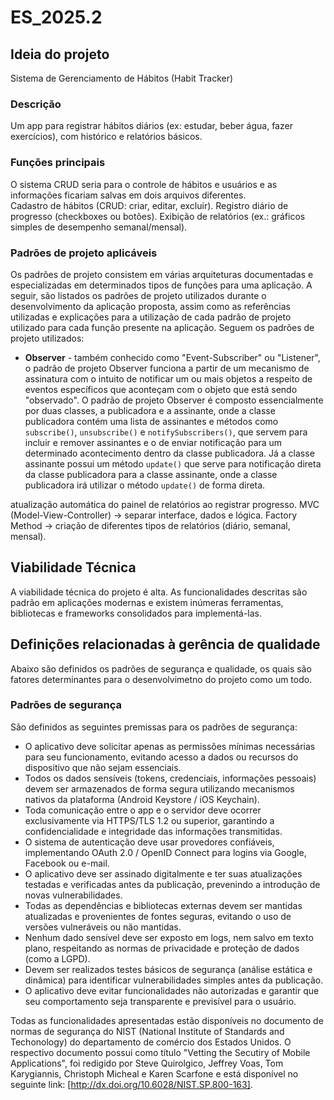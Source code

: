 # ES_2025.2

## Ideia do projeto
Sistema de Gerenciamento de Hábitos (Habit Tracker) 
### Descrição
Um app para registrar hábitos diários (ex: estudar, beber água, fazer exercícios), com histórico e relatórios básicos.
    
### Funções principais
O sistema CRUD seria para o controle de hábitos e usuários e as informações ficariam salvas em dois arquivos diferentes.    
Cadastro de hábitos (CRUD: criar, editar, excluir).
Registro diário de progresso (checkboxes ou botões).
Exibição de relatórios (ex.: gráficos simples de desempenho semanal/mensal).

### Padrões de projeto aplicáveis
Os padrões de projeto consistem em várias arquiteturas documentadas e especializadas em determinados tipos de funções para uma aplicação. A seguir, são listados os padrões de projeto utilizados durante o desenvolvimento da aplicação proposta, assim como as referências utilizadas e explicações para a utilização de cada padrão de projeto utilizado para cada função presente na aplicação. Seguem os padrões de projeto utilizados: 

- **Observer** - também conhecido como "Event-Subscriber" ou "Listener", o padrão de projeto Observer funciona a partir de um mecanismo de assinatura com o intuito de notificar um ou mais objetos a respeito de eventos específicos que aconteçam com o objeto que está sendo "observado". O padrão de projeto Observer é composto essencialmente por duas classes, a publicadora e a assinante, onde a classe publicadora contém uma lista de assinantes e métodos como ```subscribe()```, ```unsubscribe()``` e ```notifySubscribers()```, que servem para incluir e remover assinantes e o de enviar notificação para um determinado acontecimento dentro da classe publicadora. Já a classe assinante possui um método ```update()``` que serve para notificação direta da classe publicadora para a classe assinante, onde a classe publicadora irá utilizar o método ```update()``` de forma direta.

atualização automática do painel de relatórios ao registrar progresso.
MVC (Model-View-Controller) → separar interface, dados e lógica.
Factory Method → criação de diferentes tipos de relatórios (diário, semanal, mensal).

##  Viabilidade Técnica
A viabilidade técnica do projeto é alta. As funcionalidades descritas são padrão em aplicações modernas e existem inúmeras ferramentas, bibliotecas e frameworks consolidados para implementá-las.

## Definições relacionadas à gerência de qualidade
Abaixo são definidos os padrões de segurança e qualidade, os quais são fatores determinantes para o desenvolvimetno do projeto como um todo. 
### Padrões de segurança
São definidos as seguintes premissas para os padrões de segurança: 
 - O aplicativo deve solicitar apenas as permissões mínimas necessárias para seu funcionamento, evitando acesso a dados ou recursos do dispositivo que não sejam essenciais.
 - Todos os dados sensíveis (tokens, credenciais, informações pessoais) devem ser armazenados de forma segura utilizando mecanismos nativos da plataforma (Android Keystore / iOS Keychain).
 - Toda comunicação entre o app e o servidor deve ocorrer exclusivamente via HTTPS/TLS 1.2 ou superior, garantindo a confidencialidade e integridade das informações transmitidas.
 - O sistema de autenticação deve usar provedores confiáveis, implementando OAuth 2.0 / OpenID Connect para logins via Google, Facebook ou e-mail.
 - O aplicativo deve ser assinado digitalmente e ter suas atualizações testadas e verificadas antes da publicação, prevenindo a introdução de novas vulnerabilidades.
 - Todas as dependências e bibliotecas externas devem ser mantidas atualizadas e provenientes de fontes seguras, evitando o uso de versões vulneráveis ou não mantidas.
 - Nenhum dado sensível deve ser exposto em logs, nem salvo em texto plano, respeitando as normas de privacidade e proteção de dados (como a LGPD).
 - Devem ser realizados testes básicos de segurança (análise estática e dinâmica) para identificar vulnerabilidades simples antes da publicação.
 - O aplicativo deve evitar funcionalidades não autorizadas e garantir que seu comportamento seja transparente e previsível para o usuário.

Todas as funcionalidades apresentadas estão disponíveis no documento de normas de segurança do NIST (National Institute of Standards and Techonology) do departamento de comércio dos Estados Unidos. O respectivo documento possui como título "Vetting the Secutiry of Mobile Applications", foi redigido por Steve Quirolgico, Jeffrey Voas, Tom Karygiannis, Christoph Micheal e Karen Scarfone e está disponível no seguinte link: [http://dx.doi.org/10.6028/NIST.SP.800-163].

